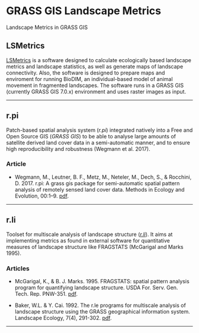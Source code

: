 # GRASS GIS Landscape Metrics
Landscape Metrics in GRASS GIS

## LSMetrics
[LSMetrics](https://github.com/LEEClab/LS_METRICS) is a software designed to calculate ecologically based landscape metrics and landscape statistics, as well as generate maps of landscape connectivity. Also, the software is designed to prepare maps and enviroment for running BioDIM, an individual-based model of animal movement in fragmented landscapes. The software runs in a GRASS GIS (currently GRASS GIS 7.0.x) environment and uses raster images as input.

---

## r.pi
Patch-based spatial analysis system (*r.pi*) integrated natively into a Free and Open Source GIS (*GRASS GIS*) to be able to analyse large amounts of satellite derived land cover data in a semi-automatic manner, and to ensure high reproducibility and robustness (Wegmann et al. 2017).

### Article
- Wegmann, M., Leutner, B. F., Metz, M., Neteler, M., Dech, S., & Rocchini, D. 2017. r.pi: A grass gis package for semi-automatic spatial pattern analysis of remotely sensed land cover data. Methods in Ecology and Evolution, 00:1–9. [pdf](https://github.com/mauriciovancine/GRASS-GIS-Landscape-Metrics/blob/master/articles/wegmann_etal_2017.pdf).

---

## r.li
Toolset for multiscale analysis of landscape structure ([*r.li*](https://grass.osgeo.org/grass72/manuals/r.li.html#references)). It aims at implementing metrics as found in external software for quantitative measures of landscape structure like FRAGSTATS (McGarigal and Marks 1995).

### Articles
- McGarigal, K., & B. J. Marks. 1995. FRAGSTATS: spatial pattern analysis program for quantifying landscape structure. USDA For. Serv. Gen. Tech. Rep. PNW-351. [pdf](https://github.com/mauriciovancine/GRASS-GIS-Landscape-Metrics/blob/master/articles/mcgarigal_marks_1995.pdf).

- Baker, W.L. & Y. Cai. 1992. The r.le programs for multiscale analysis of landscape structure using the GRASS geographical information system. Landscape Ecology, 7(4), 291-302. [pdf](https://github.com/mauriciovancine/GRASS-GIS-Landscape-Metrics/blob/master/articles/baker_cai_1992.pdf).

---
